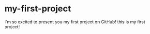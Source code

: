 # my-first-project

I'm so excited to present you my first project on GitHub!
this is my first project!
